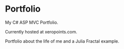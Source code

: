 # Portfolio
My C# ASP MVC Portfolio.  

Currently hosted at xeropoints.com.  

Portfolio about the life of me and a Julia Fractal example.  

